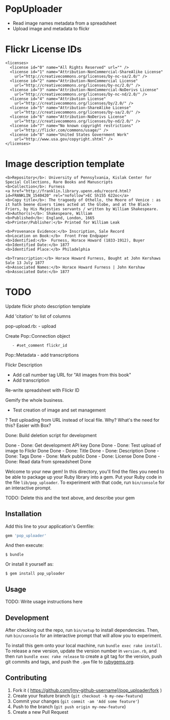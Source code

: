 # PopUploader

- Read image names metadata from a spreadsheet
- Upload image and metadata to flickr

# Flickr License IDs

    <licenses>
      <license id="0" name="All Rights Reserved" url="" />
      <license id="1" name="Attribution-NonCommercial-ShareAlike License"
        url="http://creativecommons.org/licenses/by-nc-sa/2.0/" />
      <license id="2" name="Attribution-NonCommercial License"
        url="http://creativecommons.org/licenses/by-nc/2.0/" />
      <license id="3" name="Attribution-NonCommercial-NoDerivs License"
        url="http://creativecommons.org/licenses/by-nc-nd/2.0/" />
      <license id="4" name="Attribution License"
        url="http://creativecommons.org/licenses/by/2.0/" />
      <license id="5" name="Attribution-ShareAlike License"
        url="http://creativecommons.org/licenses/by-sa/2.0/" />
      <license id="6" name="Attribution-NoDerivs License"
        url="http://creativecommons.org/licenses/by-nd/2.0/" />
      <license id="7" name="No known copyright restrictions"
        url="http://flickr.com/commons/usage/" />
      <license id="8" name="United States Government Work"
        url="http://www.usa.gov/copyright.shtml" />
    </licenses>

# Image description template

    <b>Repository</b>: University of Pennsylvania, Kislak Center for Special Collections, Rare Books and Manuscripts
    <b>Collection</b>: Furness
    <a href="http://franklin.library.upenn.edu/record.html?id=FRANKLIN_1540420" rel="nofollow">EC Sh155 622oc</a>
    <b>Copy title</b>: The tragoedy of Othello, the Moore of Venice : as it hath beene divers times acted at the Globe, and at the Black-Friers, by His Majesties servants / written by William Shakespeare.
    <b>Author(s)</b>: Shakespeare, William
    <b>Published</b>: England, London, 1665
    <b>Printer/Publisher:</b> Printed for William Leak

    <b>Provenance Evidence:</b> Inscription, Sale Record
    <b>Location on Book:</b>  Front Free Endpaper
    <b>Identified:</b>  Furness, Horace Howard (1833-1912), Buyer
    <b>Identified Date:</b> 1877
    <b>Identified Place:</b> Philadelphia

    <b>Transcription:</b> Horace Howard Furness, Bought at John Kershaws Sale 13 July 1877
    <b>Associated Names:</b> Horace Howard Furness | John Kershaw
    <b>Associated Date:</b> 1877

# TODO

Update flickr photo description template

Add 'citation' to list of columns

pop-upload.rb:
        - upload

Create Pop::Connection object

       - #set_comment flickr_id

Pop::Metadata - add transcriptions

Flickr Description
  - Add call number tag URL for "All images from this book"
  - Add transcription

Re-write spreadsheet with Flickr ID

Gemify the whole business.

- Test creation of image and set management

? Test uploading from URL instead of local file.
     Why? What's the need for this? Easier with Box?

Done: Build deletion script for development

Done - Done: Get development API key
Done
Done - Done: Test upload of image to Flickr
Done
Done     - Done: Title
Done     - Done: Description
Done     - Done: Tags
Done     - Done: Mark public
Done     - Done: License
Done
Done - Done: Read data from spreadsheet
Done

Welcome to your new gem! In this directory, you'll find the files you
need to be able to package up your Ruby library into a gem. Put your
Ruby code in the file `lib/pop_uploader`. To experiment with that
code, run `bin/console` for an interactive prompt.

TODO: Delete this and the text above, and describe your gem

## Installation

Add this line to your application's Gemfile:

```ruby
gem 'pop_uploader'
```

And then execute:

    $ bundle

Or install it yourself as:

    $ gem install pop_uploader

## Usage

TODO: Write usage instructions here

## Development

After checking out the repo, run `bin/setup` to install dependencies. Then, run `bin/console` for an interactive prompt that will allow you to experiment.

To install this gem onto your local machine, run `bundle exec rake install`. To release a new version, update the version number in `version.rb`, and then run `bundle exec rake release` to create a git tag for the version, push git commits and tags, and push the `.gem` file to [rubygems.org](https://rubygems.org).

## Contributing

1. Fork it ( https://github.com/[my-github-username]/pop_uploader/fork )
2. Create your feature branch (`git checkout -b my-new-feature`)
3. Commit your changes (`git commit -am 'Add some feature'`)
4. Push to the branch (`git push origin my-new-feature`)
5. Create a new Pull Request
